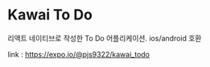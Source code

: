 # Kawai To Do

리액트 네이티브로 작성한 To Do 어플리케이션. ios/android 호환

link : https://expo.io/@pjs9322/kawai_todo
